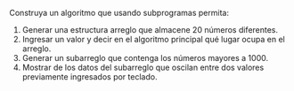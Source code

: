 Construya un algoritmo que usando subprogramas permita:

1.  Generar una estructura arreglo que almacene 20 números diferentes.
2.  Ingresar un valor y decir en el algoritmo principal qué lugar ocupa en el arreglo.
3.  Generar un subarreglo que contenga los números mayores a 1000.
4.  Mostrar de los datos del subarreglo que oscilan entre dos valores previamente ingresados por teclado.

